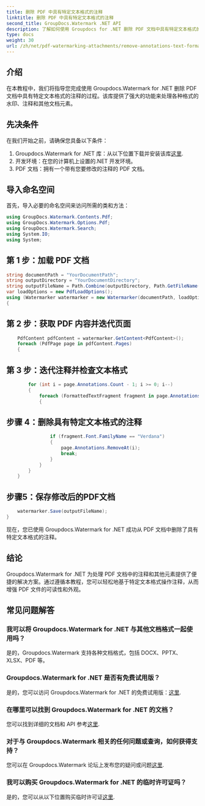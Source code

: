 ```yaml
---
title: 删除 PDF 中具有特定文本格式的注释
linktitle: 删除 PDF 中具有特定文本格式的注释
second_title: GroupDocs.Watermark .NET API
description: 了解如何使用 Groupdocs for .NET 删除 PDF 文档中具有特定文本格式的注释。
type: docs
weight: 30
url: /zh/net/pdf-watermarking-attachments/remove-annotations-text-formatting-pdf/
---
```

## 介绍
在本教程中，我们将指导您完成使用 Groupdocs.Watermark for .NET 删除 PDF 文档中具有特定文本格式的注释的过程。该库提供了强大的功能来处理各种格式的水印、注释和其他文档元素。
## 先决条件
在我们开始之前，请确保您具备以下条件：
1.  Groupdocs.Watermark for .NET 库：从以下位置下载并安装该库[这里](https://releases.groupdocs.com/Watermark/net/).
2. 开发环境：在您的计算机上设置的.NET 开发环境。
3. PDF 文档：拥有一个带有您要修改的注释的 PDF 文档。

## 导入命名空间
首先，导入必要的命名空间来访问所需的类和方法：
```csharp
using GroupDocs.Watermark.Contents.Pdf;
using GroupDocs.Watermark.Options.Pdf;
using GroupDocs.Watermark.Search;
using System.IO;
using System;
```
## 第 1 步：加载 PDF 文档
```csharp
string documentPath = "YourDocumentPath";
string outputDirectory = "YourDocumentDirectory";
string outputFileName = Path.Combine(outputDirectory, Path.GetFileName(documentPath));
var loadOptions = new PdfLoadOptions();
using (Watermarker watermarker = new Watermarker(documentPath, loadOptions))
{
```
## 第 2 步：获取 PDF 内容并迭代页面
```csharp
    PdfContent pdfContent = watermarker.GetContent<PdfContent>();
    foreach (PdfPage page in pdfContent.Pages)
    {
```
## 第 3 步：迭代注释并检查文本格式
```csharp
        for (int i = page.Annotations.Count - 1; i >= 0; i--)
        {
            foreach (FormattedTextFragment fragment in page.Annotations[i].FormattedTextFragments)
            {
```
## 步骤 4：删除具有特定文本格式的注释
```csharp
                if (fragment.Font.FamilyName == "Verdana")
                {
                    page.Annotations.RemoveAt(i);
                    break;
                }
            }
        }
    }
```
## 步骤5：保存修改后的PDF文档
```csharp
    watermarker.Save(outputFileName);
}
```
现在，您已使用 Groupdocs.Watermark for .NET 成功从 PDF 文档中删除了具有特定文本格式的注释。

## 结论
Groupdocs.Watermark for .NET 为处理 PDF 文档中的注释和其他元素提供了便捷的解决方案。通过遵循本教程，您可以轻松地基于特定文本格式操作注释，从而增强 PDF 文件的可读性和外观。
## 常见问题解答
### 我可以将 Groupdocs.Watermark for .NET 与其他文档格式一起使用吗？
是的，Groupdocs.Watermark 支持各种文档格式，包括 DOCX、PPTX、XLSX、PDF 等。
### Groupdocs.Watermark for .NET 是否有免费试用版？
是的，您可以访问 Groupdocs.Watermark for .NET 的免费试用版：[这里](https://releases.groupdocs.com/).
### 在哪里可以找到 Groupdocs.Watermark for .NET 的文档？
您可以找到详细的文档和 API 参考[这里](https://reference.groupdocs.com/Watermark/net/).
### 对于与 Groupdocs.Watermark 相关的任何问题或查询，如何获得支持？
您可以在 Groupdocs.Watermark 论坛上发布您的疑问或问题[这里](https://forum.groupdocs.com/c/watermark/19).
### 我可以购买 Groupdocs.Watermark for .NET 的临时许可证吗？
是的，您可以从以下位置购买临时许可证[这里](https://purchase.groupdocs.com/temporary-license/).